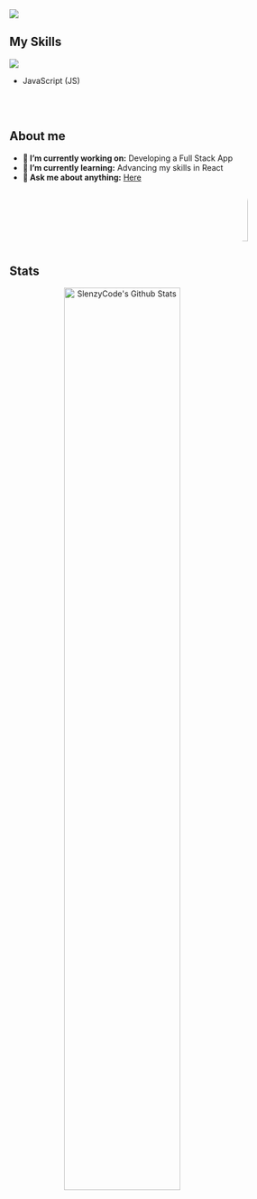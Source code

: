 <div class="float:left;width:600px">
    <a href="https://discordapp.com/users/1070795507082985524">
        <img src="https://img.shields.io/badge/Discord-5865F2?style=for-the-badge&logo=discord&logoColor=white">
    </a>
</div>
<b class="width:10%"></b>
<h2>My Skills</h2>
<img src="https://skillicons.dev/icons?i=js">
<ul>
    <!-- Add your skills as list items -->
    <li>JavaScript (JS)</li>
</ul>
<br><br>
<h2>About me</h2>
<div style="position: relative;">
    <img width="20%" style="border-radius: 50%;" align="right" alt="Github" src="https://avatars.githubusercontent.com/u/137514443?v=4" />
</div>
<ul>
    <li><b>🔭 I’m currently working on:</b> Developing a Full Stack App</li>
    <li><b>🌱 I’m currently learning:</b> Advancing my skills in React</li>
    <li><b>💬 Ask me about anything:</b> <a href="https://discordapp.com/users/1070795507082985524">Here</a></li>
</ul>
<br><br><br><br><br><br>
<h2>Stats</h2>
<div align="center">
    <p align="center">
        <img  width="64%" alt="SlenzyCode's Github Stats" src="https://github-readme-stats.vercel.app/api?username=SlenzyCode&show_icons=true&count_private=true&theme=react&hide_border=true&bg_color=0D1117" />
    </p>
</div>
